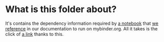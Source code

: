 # What is this folder about?

It's contains the dependency information required by [a notebook](doc/ntbk/draw_function.ipynb) that [we reference](doc/source/cost.rst) in our documentation to run on mybinder.org. All it takes is the click of [a link](http://mybinder.org/v2/gh/jupyterhub/zero-to-jupyterhub-k8s/master?filepath=doc/ntbk/draw_function.ipynb) thanks to this.
